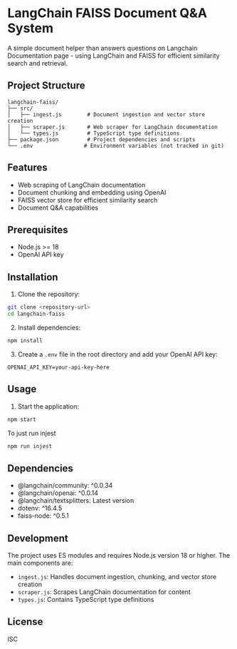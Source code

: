 # LangChain FAISS Document Q&A System

A simple document helper than answers questions on Langchain Documentation page - using LangChain and FAISS for efficient similarity search and retrieval.

## Project Structure

```
langchain-faiss/
├── src/
│   ├── ingest.js        # Document ingestion and vector store creation
│   ├── scraper.js       # Web scraper for LangChain documentation
│   └── types.js         # TypeScript type definitions
├── package.json         # Project dependencies and scripts
└── .env                # Environment variables (not tracked in git)
```

## Features

- Web scraping of LangChain documentation
- Document chunking and embedding using OpenAI
- FAISS vector store for efficient similarity search
- Document Q&A capabilities

## Prerequisites

- Node.js >= 18
- OpenAI API key

## Installation

1. Clone the repository:
```bash
git clone <repository-url>
cd langchain-faiss
```

2. Install dependencies:
```bash
npm install
```

3. Create a `.env` file in the root directory and add your OpenAI API key:
```
OPENAI_API_KEY=your-api-key-here
```

## Usage

1. Start the application:
```bash
npm start 
```
To just run injest
```bash
npm run injest 
```

## Dependencies

- @langchain/community: ^0.0.34
- @langchain/openai: ^0.0.14
- @langchain/textsplitters: Latest version
- dotenv: ^16.4.5
- faiss-node: ^0.5.1

## Development

The project uses ES modules and requires Node.js version 18 or higher. The main components are:

- `ingest.js`: Handles document ingestion, chunking, and vector store creation
- `scraper.js`: Scrapes LangChain documentation for content
- `types.js`: Contains TypeScript type definitions

## License

ISC 
